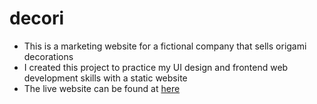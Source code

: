 # decori
- This is a marketing website for a fictional company that sells origami decorations
- I created this project to practice my UI design and frontend web development skills with a static website
- The live website can be found at [here](https://rtkleong10.github.io/decori/)